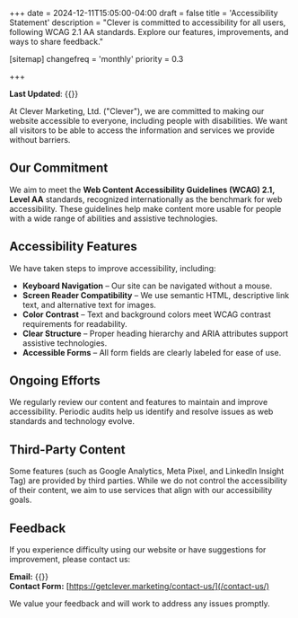 +++
date = 2024-12-11T15:05:00-04:00
draft = false
title = 'Accessibility Statement'
description = "Clever is committed to accessibility for all users, following WCAG 2.1 AA standards. Explore our features, improvements, and ways to share feedback."

[sitemap]
  changefreq = 'monthly'
  priority = 0.3

+++

**Last Updated**: {{<date>}}

At Clever Marketing, Ltd. ("Clever"), we are committed to making our website accessible to everyone, including people with disabilities. We want all visitors to be able to access the information and services we provide without barriers.

## Our Commitment

We aim to meet the **Web Content Accessibility Guidelines (WCAG) 2.1, Level AA** standards, recognized internationally as the benchmark for web accessibility. These guidelines help make content more usable for people with a wide range of abilities and assistive technologies.

## Accessibility Features

We have taken steps to improve accessibility, including:

- **Keyboard Navigation** – Our site can be navigated without a mouse.
- **Screen Reader Compatibility** – We use semantic HTML, descriptive link text, and alternative text for images.
- **Color Contrast** – Text and background colors meet WCAG contrast requirements for readability.
- **Clear Structure** – Proper heading hierarchy and ARIA attributes support assistive technologies.
- **Accessible Forms** – All form fields are clearly labeled for ease of use.

## Ongoing Efforts

We regularly review our content and features to maintain and improve accessibility. Periodic audits help us identify and resolve issues as web standards and technology evolve.

## Third-Party Content

Some features (such as Google Analytics, Meta Pixel, and LinkedIn Insight Tag) are provided by third parties. While we do not control the accessibility of their content, we aim to use services that align with our accessibility goals.

## Feedback

If you experience difficulty using our website or have suggestions for improvement, please contact us:

**Email:** {{<email local="support" domain="getclever.marketing" >}}  
**Contact Form:** [https://getclever.marketing/contact-us/](/contact-us/)

We value your feedback and will work to address any issues promptly.
